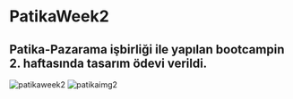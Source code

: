 # PatikaWeek2

## Patika-Pazarama işbirliği ile yapılan bootcampin 2. haftasında tasarım ödevi verildi.

![patikaweek2](https://user-images.githubusercontent.com/99207020/195071214-0c465040-8eb9-4d7a-9d71-17115dcecfac.png)
![patikaimg2](https://user-images.githubusercontent.com/99207020/195071222-e8bdad57-86dd-4e43-b9b6-be494d330c82.png)
